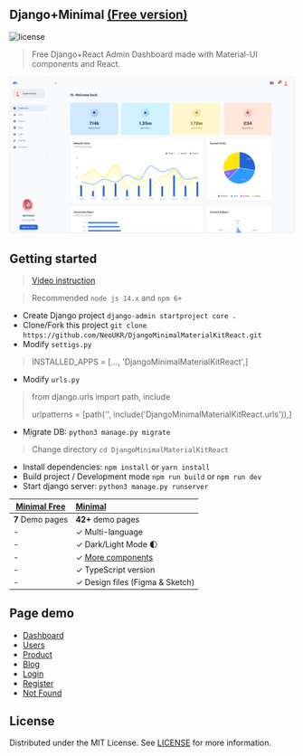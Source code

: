 ## Django+Minimal [(Free version)](https://bit.ly/3kB5lNT)


![license](https://img.shields.io/badge/license-MIT-blue.svg)

> Free Django+React Admin Dashboard made with Material-UI components and React.

![preview](static/preview.jpg)

## Getting started

> [Video instruction](https://minimals.cc/components)  

> Recommended `node js 14.x` and `npm 6+`

- Create Django project `django-admin startproject core .`
- Clone/Fork this project `git clone https://github.com/NeoUKR/DjangoMinimalMaterialKitReact.git`
- Modify `settigs.py`
> INSTALLED_APPS = [..., 'DjangoMinimalMaterialKitReact',]
- Modify `urls.py`
> from django.urls import path, include
> 
> urlpatterns = [path('', include('DjangoMinimalMaterialKitReact.urls')),]
- Migrate DB: `python3 manage.py migrate`
> Change directory `cd DjangoMinimalMaterialKitReact`
- Install dependencies: `npm install` or `yarn install`
- Build project / Development mode `npm run build` or `npm run dev`
- Start django server: `python3 manage.py runserver`


| [Minimal Free](https://bit.ly/3kB5lNT) | [Minimal](https://bit.ly/3OOfzIV) |
| ----------------------------------------------------- | :---------------------------------------------------------------- |
| **7** Demo pages                                      | **42+** demo pages                                                |
| -                                                     | ✓ Multi-language                                                  |
| -                                                     | ✓ Dark/Light Mode 🌓                                              |
| -                                                     | ✓ [More components](https://bit.ly/3MN0Pbf)               |
| -                                                     | ✓ TypeScript version                                              |
| -                                                     | ✓ Design files (Figma & Sketch)                                   |

## Page demo

- [Dashboard](https://bit.ly/3vzhLfE)
- [Users](https://bit.ly/3vBuoGR)
- [Product](https://minimal-kit-react.vercel.app/dashboard/products)
- [Blog](https://minimal-kit-react.vercel.app/dashboard/blog)
- [Login](https://minimal-kit-react.vercel.app/login)
- [Register](https://minimal-kit-react.vercel.app/register)
- [Not Found](https://minimal-kit-react.vercel.app/404)

## License

Distributed under the MIT License. See [LICENSE](https://github.com/minimal-ui-kit/minimal.free/blob/main/LICENSE.md) for more information.
